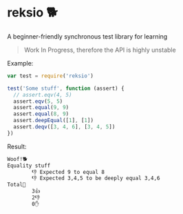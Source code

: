 # reksio :dog2:

A beginner-friendly synchronous test library for learning

> Work In Progress, therefore the API is highly unstable

Example:
```js
var test = require('reksio')

test('Some stuff', function (assert) {
  // assert.eqv(4, 5)
  assert.eqv(5, 5)
  assert.equal(9, 9)
  assert.equal(8, 9)
  assert.deepEqual([1], [1])
  assert.deqv([3, 4, 6], [3, 4, 5])
})
```

Result:
```sh
Woof!🐕
Equality stuff
        👎 Expected 9 to equal 8
        👎 Expected 3,4,5 to be deeply equal 3,4,6
Total🐾
        3👍
        2👎
        0✋
```

